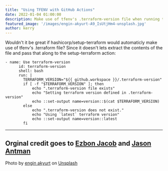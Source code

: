 ```yaml
---
title: "Using TFENV with GitHub Actions"
date: 2022-01-04 01:00:00
description: Make use of tfenv's .terraform-version file when running terraform in GitHub Actions 
featured_image: '/images/engin-akyurt-A9_IsUtjHm4-unsplash.jpg'
author: kerry
---
```




Wouldn't it be great if hashicorp/setup-terraform would automaticly make use of tfenv's .terraform file? 
Since it doesn't lets extract the contents of the file and pass that along to the setup-terraform action:


```
- name: Use terraform-version
      id: terraform-version
      shell: bash
      run: |
        TERRAFORM_VERSION="${{ github.workspace }}/.terraform-version"
        if [ -f "$TERRAFORM_VERSION" ]; then
            echo ".terraform-version file exists"
            echo "Setting terraform version defined in .terraform-version"
            echo ::set-output name=version::$(cat $TERRAFORM_VERSION)
        else
            echo ".terraform-version does not exist."
            echo "Using `latest` terraform version"
            echo ::set-output name=version::latest
        fi
```


---
Orginal credit goes to [Ezbon Jacob](https://github.com/codezninja) and [Jason Antman](https://github.com/jantman)   
---
   
Photo by [engin akyurt](https://unsplash.com/@enginakyurt?utm_source=unsplash&utm_medium=referral&utm_content=creditCopyText) on [Unsplash](https://unsplash.com/images/nature/cloud?utm_source=unsplash&utm_medium=referral&utm_content=creditCopyText)
  
